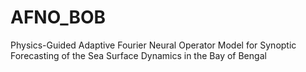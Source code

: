 # AFNO_BOB
Physics-Guided Adaptive Fourier Neural Operator Model for Synoptic Forecasting of the Sea Surface Dynamics in the Bay of Bengal
